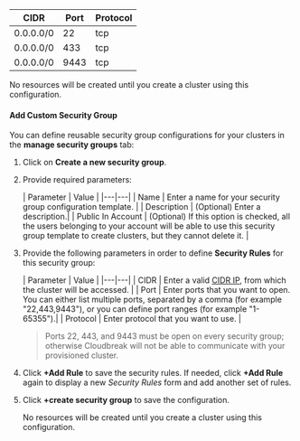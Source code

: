 | CIDR | Port | Protocol |
|---|---|---|
| 0.0.0.0/0 | 22 | tcp |
| 0.0.0.0/0 | 433 | tcp |
| 0.0.0.0/0 | 9443 | tcp |

No resources will be created until you create a cluster using this configuration.
  

#### Add Custom Security Group 

You can define reusable security group configurations for your clusters in the **manage security groups** tab: 

1. Click on **Create a new security group**.
2. Provide required parameters:

    | Parameter | Value |
|---|---|
| Name | Enter a name for your security group configuration template. |
| Description | (Optional) Enter a description.|
| Public In Account | (Optional) If this option is checked, all the users belonging to your account will be able to use this security group template to create clusters, but they cannot delete it. | 

3. Provide the following parameters in order to define **Security Rules** for this security group:

    | Parameter | Value |
|---|---| 
| CIDR | Enter a valid [CIDR IP](http://www.ipaddressguide.com/cidr), from which the cluster will be accessed. |
| Port | Enter ports that you want to open. You can either list multiple ports, separated by a comma (for example "22,443,9443"), or you can define port ranges (for example "1-65355").|
| Protocol | Enter protocol that you want to use. |

    > Ports 22, 443, and 9443 must be open on every security group; otherwise Cloudbreak will not be able to communicate with your provisioned cluster.

4. Click **+Add Rule** to save the security rules. If needed, click **+Add Rule** again to display a new *Security Rules* form and add another set of rules. 

5. Click **+create security group** to save the configuration. 

    No resources will be created until you create a cluster using this configuration.


